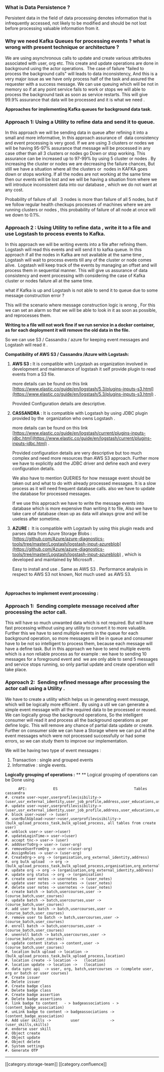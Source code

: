 
### What is Data Persistence ?
Persistent data in the field of data processing denotes information that is infrequently accessed, not likely to be modified and should be not lost before processing valuable information from it.




### Why we need Kafka Queues for processing events ? what is wrong with present technique or architecture ?
We are using asynchronous calls to update and create various attributes associated with user, org etc. This create and update operations are done in background using the actor operations.  The case of failure "failed to process the background calls" will leads to data inconsistency, And this is a very major issue as we have only process half of the task and assured the requester with a success message. We can use queuing which will be not in memory so if at any point service fails to work or stops we will able to process the background task as soon as service restarts. This will give 99.9% assurance that data will be processed and it is what we need .



 **Approaches for implementing Kafka queues for background data task.** 


### Approach 1: Using a Utility to refine data and send it to queue.
In this approach we will be sending data in queue after refining it into a small and more informative, In this approach assurance of  data consistency and event processing is very good. If we are using 3 clusters or nodes we will be having 95-97% assurance that message will be processed in any case other than all 3 clusters or nodes go Down or stop working. This assurance can be increased up to 97-99% by using 5 cluster or nodes . By increasing the cluster or nodes we are decreasing the failure chances, But still we have a situation where all the clusters or  nodes in KAFKA goes down or stops working. If all the nodes are not working at the same time then our events will be lost and we will be having a situation from where we will introduce inconsistent data into our database , which we do not want at any cost. 

Probability of failure of all   3 nodes is more than failure of all 5 nodes, but if we follow regular health checkups processes of machines where we are running clusters or nodes , this probability of failure of all node at once will we down to 0.1%.




### Approach 2 : Using Utility to refine data , write it to a file and use Logstash to process events to Kafka.
In this approach we will be writing events into a file after refining them. Logstash will read this events and will send it to kafka queue. In this approach if all the nodes in Kafka are not available at the same time , Logstash will wait to process events till any of the cluster or node comes alive.  Logstash will keep track of the events by managing an offset and will process them in sequential manner. This will give us assurance of data consistency and event processing with considering the case of Kafka cluster or nodes failure all at the same time.

what if Kafka is up and Logstash is not able to send it to queue due to some message construction error ?

This will the scenario where message construction logic is wrong , For this we can set an alarm so that we will be able to look in it as soon as possible, and reprocesses them.

 **Writing to a file will not work fine if we run service in a docker container, as for each deployment it will remove the old data in the file.** 

So we can use S3 / Cassandra / azure for keeping event messages and Logstash will read it .



 **Compatibility of AWS S3 / Cassandra /Azure with Logstash:** 




1.  **AWS S3 :** It is compatible with Logstash as organization involved in development and maintenance of logstash it self provide plugin to read events from a S3 file.

    more details can be found on this link [https://www.elastic.co/guide/en/logstash/5.3/plugins-inputs-s3.html](https://www.elastic.co/guide/en/logstash/5.3/plugins-inputs-s3.html) .

    Provided Configuration details are descriptive. 

    

    
1.  **CASSANDRA**  : It is compatible with Logstash by using JDBC plugin provided by the  organization who owns Logstash . 

    more details can be found on this link [https://www.elastic.co/guide/en/logstash/current/plugins-inputs-jdbc.html](https://www.elastic.co/guide/en/logstash/current/plugins-inputs-jdbc.html) .

    Provided configuration details are very descriptive but too much complex and need more resources than AWS S3 approach. Further more we have to explicitly add the JDBC driver and define each and every configuration details.

    We also have to mention QUERIES for how message event should be taken out and what to do with already processed messages. It is a slow process as it will need frequent database calls. also we have to update the database for processed messages.

    If we use this approach we have to write the message events into database which is more expensive than writing it to file, Also we have to take care of database clean up as data will always grow and will be useless after sometime.

    

    
1.  **AZURE :**  It is compatible with Logstash by using this plugin reads and parses data from Azure Storage Blobs : [https://github.com/Azure/azure-diagnostics-tools/tree/master/Logstash/logstash-input-azureblob](https://github.com/Azure/azure-diagnostics-tools/tree/master/Logstash/logstash-input-azureblob) , which is developed and maintained by Microsoft .

    Easy to install and use . Same as AWS S3 . Performance analysis in respect to AWS S3 not known, Not much used  as AWS S3.

      







 **Approaches to implement event processing :** 
### Approach 1:  Sending complete message received after processing the actor call.


This will have so much unwanted data which is not required. But will have fast processing without using any utility to convert it to more valuable. Further this we have to send multiple events in the queue for each background operation, so more messages will be in queue and consumer have to be not so intelligent to process them, because each message will have a define task. But in this approach we have to send multiple events which is a non reliable process as for example : we have to sending 10 messages for a foreground event and  we are only able to send 5 messages and service stops running, so only partial update and create operation will take place.




### Approach 2:  Sending refined message after processing the actor call using a Utility .


We have to create a utility which helps us in generating event message, which will be logically more efficient . By using a util we can generate a simple event message with all the required data to be processed or reused. We can logically group the background operations, So the intelligent consumer will read it and process all the background operations as per define logic. This will remove any chance of partial data update or create. Further on consumer side we can have a Storage where we can put all the event messages which were not processed successfully or had some errors, so we can study them to improve our implementation.

We will be having two type of event messages :


1. Transaction : single and grouped events
1. Informative : single events.



 **Logically grouping of operations :**  ** ** Logical grouping of operations can be Done using


```
      API:            ES                                   Tables cassandra
#. create user->user,userprofilevisibility->(user,usr_external_identity,user_job_profile,address,user_educations,user_org)
#. update user->user,userprofilevisibility->(user,usr_external_identity,user_job_profile,address,user_educations,user_org)
#. block user->user -> (user)
#. userBulkUpload->user->user,userprofilevisibility->(bulk_upload_process_task,bulk_upload_process, all tables from create user)
#. unblock user-> user->(user)
#. updateLoginTime-> user->(user)
#. accept tnc-> user-> (user)
#. addUserToOrg-> user-> (user-org)
#. removeUserFromOrg -> user->(user-org)
#. AssignRoles -> user-> (user-org)
#. CreateOrg-> org -> (organisation,org_external_identity,address)
#. org bulk upload  -> org -> (bulk_upload_process_task,bulk_upload_process,organisation,org_external_identity)
#. update org -> org -> (organisation,org_external_identity,address)
#. update org status -> org -> (organisation)
#. create user notes -> usernotes -> (user_notes)
#. update user notes -> usernotes -> (user_notes)
#. delete user notes -> usernotes -> (user_notes)
#. create batch -> batch,usercourses,user -> (course_batch,user_courses)
#. update batch -> batch,usercourses,user -> (course_batch,user_courses)
#. add user to batch -> batch,usercourses,user -> (course_batch,user_courses)
#. remove user to batch -> batch,usercourses,user -> (course_batch,user_courses)
#. enroll batch -> batch,usercourses,user ->    (course_batch,user_courses)
#. unenroll batch -> batch,usercourses,user ->  (course_batch,user_courses)
#. update content status -> content,user ->     (course_batch,user_courses)
#. location bulk upload -> location ->  (bulk_upload_process_task,bulk_upload_process,location) 
#. location create -> location ->   (location)
#. location update -> location ->   (location)
#. data sync api  -> user, org, batch,usercourses -> (complete user, org or batch or user courses)
#. Create issuer                
#. Delete issuer
#. Create badge class
#. Delete badge class
#. Create badge assertion
#. Delete badge assertions
#. link badge to content   - > badgeassociations - > (content_badge_association)
#. unLink badge to content -> badgeassociations -> (content_badge_association)
#. Add user skills ->         user              -> (user_skills,skills)
#. endorse user skill
#. Object create
#. Object update
#. Object delete
#. System settings
#. Generate OTP
```


















*****

[[category.storage-team]] 
[[category.confluence]] 
